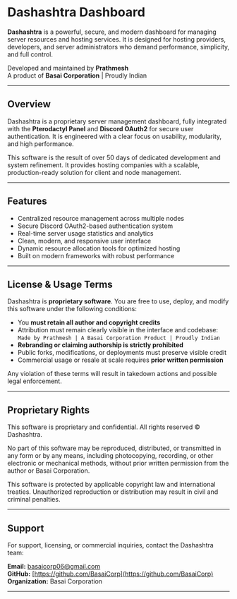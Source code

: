 # Dashashtra Dashboard

**Dashashtra** is a powerful, secure, and modern dashboard for managing server resources and hosting services. It is designed for hosting providers, developers, and server administrators who demand performance, simplicity, and full control.

Developed and maintained by **Prathmesh**  
A product of **Basai Corporation** | Proudly Indian

---

## Overview

Dashashtra is a proprietary server management dashboard, fully integrated with the **Pterodactyl Panel** and **Discord OAuth2** for secure user authentication. It is engineered with a clear focus on usability, modularity, and high performance.

This software is the result of over 50 days of dedicated development and system refinement. It provides hosting companies with a scalable, production-ready solution for client and node management.

---

## Features

- Centralized resource management across multiple nodes
- Secure Discord OAuth2-based authentication system
- Real-time server usage statistics and analytics
- Clean, modern, and responsive user interface
- Dynamic resource allocation tools for optimized hosting
- Built on modern frameworks with robust performance

---

## License & Usage Terms

Dashashtra is **proprietary software**. You are free to use, deploy, and modify this software under the following conditions:

- You **must retain all author and copyright credits**
- Attribution must remain clearly visible in the interface and codebase:  
  `Made by Prathmesh | A Basai Corporation Product | Proudly Indian`
- **Rebranding or claiming authorship is strictly prohibited**
- Public forks, modifications, or deployments must preserve visible credit
- Commercial usage or resale at scale requires **prior written permission**

Any violation of these terms will result in takedown actions and possible legal enforcement.

---

## Proprietary Rights

This software is proprietary and confidential. All rights reserved © Dashashtra.

No part of this software may be reproduced, distributed, or transmitted in any form or by any means, including photocopying, recording, or other electronic or mechanical methods, without prior written permission from the author or Basai Corporation.

This software is protected by applicable copyright law and international treaties. Unauthorized reproduction or distribution may result in civil and criminal penalties.

---

## Support

For support, licensing, or commercial inquiries, contact the Dashashtra team:

**Email:** basaicorp06@gmail.com  
**GitHub:** [https://github.com/BasaiCorp](https://github.com/BasaiCorp)  
**Organization:** Basai Corporation

---
